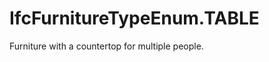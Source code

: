 IfcFurnitureTypeEnum.TABLE
==========================
Furniture with a countertop for multiple people.


